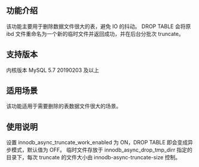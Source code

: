 ## 功能介绍
该功能主要用于删除数据文件很大的表，避免 IO 的抖动。
DROP TABLE 会将原 ibd 文件重命名为一个新的临时文件并返回成功，并在后台分批次 truncate。

## 支持版本
内核版本 MySQL 5.7 20190203 及以上

## 适用场景
该功能适用于需要删除的表数据文件很大的场景。

## 使用说明
设置 innodb_async_truncate_work_enabled 为 ON，DROP TABLE 即会变成异步模式，默认值为 OFF。
临时文件存放于 innodb_async_drop_tmp_dirr 指定的目录下，每次 truncate 的文件大小由 innodb-async-truncate-size 控制。

